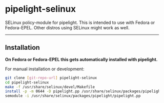 pipelight-selinux
=================

SELinux policy-module for pipelight.  This is intended to use with Fedora or
Fedora-EPEL.  Other distros using SELinux might work as well.

***

Installation
------------

**On Fedora or Fedora-EPEL this gets automatically installed with pipelight.**

For manual installation or development:

```sh
git clone [git-repo-url] pipelight-selinux
cd pipelight-selinux
make -f /usr/share/selinux/devel/Makefile
install -p -m 0644 -D pipelight.pp /usr/share/selinux/packages/pipelight/pipelight.pp
semodule -i /usr/share/selinux/packages/pipelight/pipelight.pp
```
